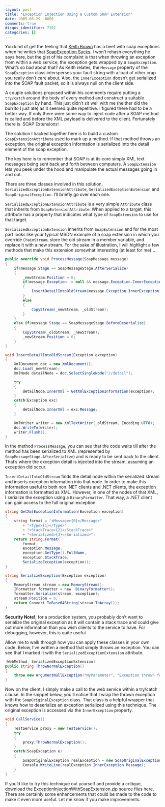 ```yaml
---
layout: post
title: "Exception Injection Using a Custom SOAP Extension"
date: 2005-06-29 -0800
comments: true
disqus_identifier: 7392
categories: []
---
```

You kind of get the feeling that [Keith
Brown](http://pluralsight.com/blogs/keith/) has a beef with soap
exceptions when he writes that [SoapException
Sucks](http://pluralsight.com/blogs/keith/archive/2005/06/02/9712.aspx).
I won’t rehash everything he says here, but the gist of his complaint is
that when throwing an exception from within a web service, the exception
gets wrapped by a `SoapException`. What’s so bad about that? As Keith
relates, the `Message` property of the `SoapException` class
intersperses your fault string with a load of other crap you really
don’t care about. Also, the `InnerException` doesn’t get serialized into
the SOAP fault packet, so it is always null on the client side.

A couple solutions proposed within his comments require putting a
`try/catch` around the body of every method and construct a suitable
`SoapException` by hand. This just didn’t sit well with me (neither did
the burrito I just ate) as it seemed quite repetitive. I figured there
had to be a better way. If only there were some way to inject code after
a SOAP method is called and before the XML payload is delivered to the
client. Fortunately there is. SOAP Extensions!

The solution I hacked together here is to build a custom
`SoapExtensionAttribute` used to mark up a method. If that method throws
an exception, the original exception information is serialized into the
detail element of the soap exception.

The key here is to remember that SOAP is at its core simply XML text
messages being sent back and forth between computers. A `SoapExtension`
lets you peek under the hood and manipulate the actual messages going in
and out.

There are three classes involved in this solution,
`SerializedExceptionExtensionAttribute`, `SerializedExceptionExtension`
and `SoapOriginalException`. I’ll briefly go over each one.

`SerializedExceptionExtensionAttribute` is a very simple `Attribute`
class that inherits from `SoapExtensionAttribute`. When applied to a
target, this attribute has a property that indicates what type of
`SoapExtension` to use for that target.

`SerializedExceptionExtension` inherits from `SoapExtension` and for the
most part looks like your typical MSDN example of a soap extension in
which you override `ChainStream`, store the old stream in a member
variable, and replace it with a new stream. For the sake of
illustration, I will highlight a few methods that make this extension
somewhat interesting (at least for me)...

```csharp
public override void ProcessMessage(SoapMessage message)
{
    if(message.Stage == SoapMessageStage.AfterSerialize)
    {
        _newStream.Position = 0;
        if(message.Exception != null && message.Exception.InnerException != null)
        {
            InsertDetailIntoOldStream(message.Exception.InnerException);
        }
        else
        {
            CopyStream(_newStream, _oldStream);   
        }
    }
    else if(message.Stage == SoapMessageStage.BeforeDeserialize)
    {
        CopyStream(_oldStream, _newStream);
        _newStream.Position = 0;
    }
}

void InsertDetailIntoOldStream(Exception exception)
{
    XmlDocument doc = new XmlDocument();
    doc.Load(_newStream);
    XmlNode detailNode = doc.SelectSingleNode("//detail");

    try
    {
        detailNode.InnerXml = GetXmlExceptionInformation(exception);
    }
    catch(Exception exc)
    {
        detailNode.InnerXml = exc.Message;
    }

    XmlWriter writer = new XmlTextWriter(_oldStream, Encoding.UTF8);
    doc.WriteTo(writer);
    writer.Flush();
}
```

In the method `ProcessMessage`, you can see that the code waits till
after the method has been serialized to XML (represented by
`SoapMessageStage.AfterSerialize`) and is ready to be sent back to the
client. That’s where the exception detail is injected into the stream,
assuming an exception did occur.

`InsertDetailIntoOldStream` finds the detail node within the serialized
stream and inserts exception information into that node. In order to
make this information useful to both non .NET clients and .NET clients,
the exception information is formatted as XML. However, in one of the
nodes of that XML, I serialize the exception using a `BinaryFormatter`.
That way, a .NET client can gain access to the full original exception.

```csharp
string GetXmlExceptionInformation(Exception exception)
{
    string format = "<Message>{0}</Message>"
        + "<Type>{1}</Type>"
        + "<StackTrace>{2}</StackTrace>"
        + "<Serialized>{3}</Serialized>";
    return string.Format(
        format,
        exception.Message,
        exception.GetType().FullName,
        exception.StackTrace,
        SerializeException(exception));
}

string SerializeException(Exception exception)
{
    MemoryStream stream = new MemoryStream();
    IFormatter formatter = new  BinaryFormatter();
    formatter.Serialize(stream, exception);
    stream.Position = 0;
    return Convert.ToBase64String(stream.ToArray());
}
```

**Security Note!**, for a production system, you probably don’t want to
serialize the original exception as it will contain a stack trace and
could give out more information than you wish clients to the service to
have. For debugging, however, this is quite useful.

Allow me to walk through how you can apply these classes in your own
code. Below, I’ve written a method that simply throws an exception. You
can see that I marked it with the `SerializedExceptionExtension`
attribute.

```csharp
[WebMethod, SerializedExceptionExtension]
public string ThrowNormalException()
{
    throw new ArgumentNullException("MyParameter", "Exception thrown for testing purposes");
}
```

Now on the client, I simply make a call to the web service within a
try/catch clause. In the snippet below, you’ll notice that I wrap the
thrown exception with the `SoapOriginalException` class. That class is a
helpful wrapper that knows how to deserialize an exception serialized
using this technique. The original exception is accessed via the
`InnerException` property.

```csharp
void CallService()
{
    TestService proxy = new TestService();
    try
    {
        proxy.ThrowNormalException();
    }
    catch(SoapException e)
    {
        SoapOriginalException realException = new SoapOriginalException(e);
        Console.WriteLine(realException.InnerException.Message);
    }
}
```

If you’d like to try this technique out yourself and provide a critique,
download the
[ExceptionInjectionWithSoapExtension.zip](http://haacked.com/code/ExceptionInjectionWithSoapExtension.zip)
source files here. There are certainly some enhancements that could be
made to the code to make it even more useful. Let me know if you make
improvements.
